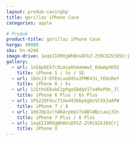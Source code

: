 ```yaml
---
layout: produk-casinghp
title: gorillaz iPhone Case
categories: apple

# Produk
product-title: gorillaz iPhone Case
harga: 90000
sku: hn-4246
image-drive: 1eqkIIXMXgWhBVuDFkZ-ZtRC82k385Crj
gallery:
  - url: 1nIAp6EkfcXLmipHnmammwI_6dwmpXHIU
    title: iPhone 5 / 5s / SE
  - url: 1bUciV-DTEeLxoDdSv2PMR43i_tEUsReY
    title: iPhone 6 / 6s
  - url: 1JIthVE6xbE2pPga5BdqV1Ta4RePOn_Jl
    title: iPhone 6 Plus / 6s Plus
  - url: 1PG22DFXuc71Uw44366pkgHzSCXXJaAPW
    title: iPhone 7 / 8
  - url: 1HdJ0p1vltAKArp0pCfoQBlWBziaaj3Zn
    title: iPhone 7 Plus / 8 Plus
  - url: 1eqkIIXMXgWhBVuDFkZ-ZtRC82k385Crj
    title: iPhone X
---
```

